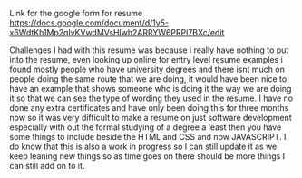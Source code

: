 Link for the google form for resume
https://docs.google.com/document/d/1y5-x6WdtKh1Mp2qlvKVwdMVsHlwh2ARRYW6PRPl7BXc/edit

Challenges I had with this resume was because i really have nothing to put into the resume, even looking up online for entry level resume examples i found mostly people who have university degrees and there isnt much on people doing the same route that we are doing, it  would have been nice to have an example that shows someone who is doing it the way we are doing it so that we can see the type of wording they used in the resume. 
I have no done any extra certificates and have only been doing this for three months now so it was very difficult to make a resume on just software development especially with out the formal studying of a degree a least then you have some things to include beside the HTML and CSS and now JAVASCRIPT. 
I do know that this is also a work in progress so I can still update it as we keep leaning new things so as time goes on there should be more things I can still add on to it.
